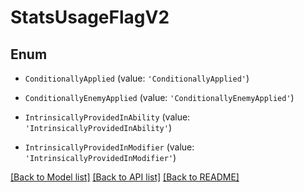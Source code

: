 # StatsUsageFlagV2


## Enum

* `ConditionallyApplied` (value: `'ConditionallyApplied'`)

* `ConditionallyEnemyApplied` (value: `'ConditionallyEnemyApplied'`)

* `IntrinsicallyProvidedInAbility` (value: `'IntrinsicallyProvidedInAbility'`)

* `IntrinsicallyProvidedInModifier` (value: `'IntrinsicallyProvidedInModifier'`)

[[Back to Model list]](../README.md#documentation-for-models) [[Back to API list]](../README.md#documentation-for-api-endpoints) [[Back to README]](../README.md)
